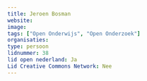 ```yaml
---
title: Jeroen Bosman
website: 
image: 
tags: ["Open Onderwijs", "Open Onderzoek"]
organisaties:
type: persoon
lidnummer: 38
lid open nederland: Ja
Lid Creative Commons Network: Nee
---
```


